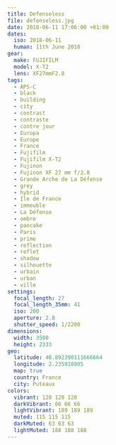 ```yaml
---
title: Defenseless
file: defenseless.jpg
date: 2018-06-11 17:06:00 +01:00
dates:
  iso: 2018-06-11
  human: 11th June 2018
gear:
  make: FUJIFILM
  model: X-T2
  lens: XF27mmF2.8
tags:
  - APS-C
  - black
  - building
  - city
  - contrast
  - contraste
  - contre jour
  - Europa
  - Europe
  - France
  - Fujifilm
  - Fujifilm X-T2
  - Fujinon
  - Fujinon XF 27 mm f/2.8
  - Grande Arche de La Défense
  - grey
  - hybrid
  - Ile de France
  - immeuble
  - La Défense
  - ombre
  - pancake
  - Paris
  - prime
  - reflection
  - reflet
  - shadow
  - silhouette
  - urbain
  - urban
  - ville
settings:
  focal_length: 27
  focal_length_35mm: 41
  iso: 200
  aperture: 2.8
  shutter_speed: 1/2200
dimensions:
  width: 3500
  height: 2333
geo:
  latitude: 48.892390111666664
  longitude: 2.235918805
  map: true
  country: France
  city: Puteaux
colors:
  vibrant: 128 128 128
  darkVibrant: 66 66 66
  lightVibrant: 189 189 189
  muted: 115 115 115
  darkMuted: 63 63 63
  lightMuted: 188 188 188
---
```



